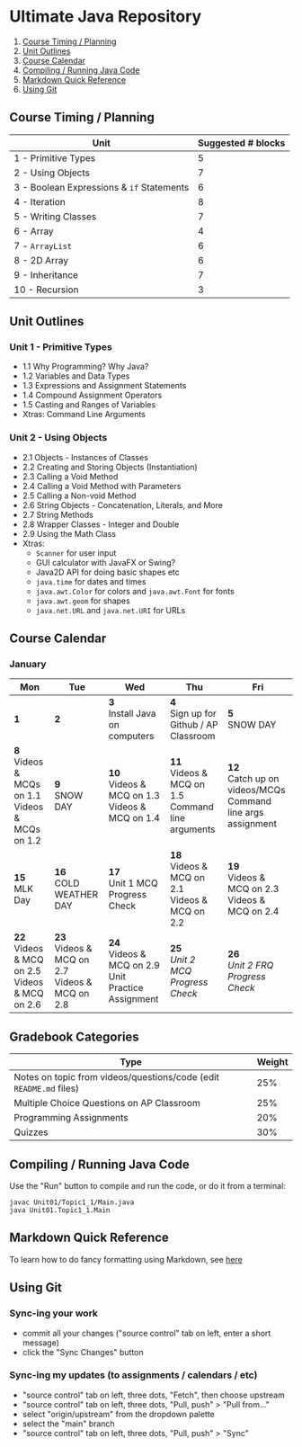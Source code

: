 # Ultimate Java Repository

1. [Course Timing / Planning](#course-timing--planning)
1. [Unit Outlines](#unit-outlines)
1. [Course Calendar](#course-calendar)
1. [Compiling / Running Java Code](#compiling--running-java-code)
1. [Markdown Quick Reference](#markdown-quick-reference)
1. [Using Git](#using-git)

## Course Timing / Planning

| Unit                                      | Suggested # blocks |
| ----------------------------------------- | ------------------ |
| 1 - Primitive Types                       | 5                  |
| 2 - Using Objects                         | 7                  |
| 3 - Boolean Expressions & `if` Statements | 6                  |
| 4 - Iteration                             | 8                  |
| 5 - Writing Classes                       | 7                  |
| 6 - Array                                 | 4                  |
| 7 - `ArrayList`                           | 6                  |
| 8 - 2D Array                              | 6                  |
| 9 - Inheritance                           | 7                  |
| 10 - Recursion                            | 3                  |

## Unit Outlines

### Unit 1 - Primitive Types

- 1.1 Why Programming? Why Java?
- 1.2 Variables and Data Types
- 1.3 Expressions and Assignment Statements
- 1.4 Compound Assignment Operators
- 1.5 Casting and Ranges of Variables
- Xtras: Command Line Arguments

### Unit 2 - Using Objects

- 2.1 Objects - Instances of Classes
- 2.2 Creating and Storing Objects (Instantiation)
- 2.3 Calling a Void Method
- 2.4 Calling a Void Method with Parameters
- 2.5 Calling a Non-void Method
- 2.6 String Objects - Concatenation, Literals, and More
- 2.7 String Methods
- 2.8 Wrapper Classes - Integer and Double
- 2.9 Using the Math Class
- Xtras: 
    - `Scanner` for user input
    - GUI calculator with JavaFX or Swing?
    - Java2D API for doing basic shapes etc
    - `java.time` for dates and times
    - `java.awt.Color` for colors and `java.awt.Font` for fonts
    - `java.awt.geom` for shapes
    - `java.net.URL` and `java.net.URI` for URLs

## Course Calendar

### January

| Mon                                                       | Tue                                                      | Wed                                                          | Thu                                                         | Fri                                                                   |
| --------------------------------------------------------- | -------------------------------------------------------- | ------------------------------------------------------------ | ----------------------------------------------------------- | --------------------------------------------------------------------- |
| **1**                                                     | **2**                                                    | **3** <br> Install Java on computers                         | **4** <br> Sign up for Github / AP Classroom                | **5** <br> SNOW DAY                                                   |
| **8** <br> Videos & MCQs on 1.1 <br> Videos & MCQs on 1.2 | **9** <br> SNOW DAY                                      | **10** <br> Videos & MCQ on 1.3 <br> Videos & MCQ on 1.4     | **11** <br> Videos & MCQ on 1.5 <br> Command line arguments | **12** <br> Catch up on videos/MCQs <br> Command line args assignment |
| **15** <br> MLK Day                                       | **16** <br> COLD WEATHER DAY                             | **17** <br> Unit 1 MCQ Progress Check                        | **18** <br> Videos & MCQ on 2.1 <br> Videos & MCQ on 2.2    | **19** <br> Videos & MCQ on 2.3 <br> Videos & MCQ on 2.4              |
| **22** <br> Videos & MCQ on 2.5 <br> Videos & MCQ on 2.6  | **23** <br> Videos & MCQ on 2.7 <br> Videos & MCQ on 2.8 | **24** <br> Videos & MCQ on 2.9 <br>Unit Practice Assignment | **25** <br> _Unit 2 MCQ Progress Check_                     | **26** <br> _Unit 2 FRQ Progress Check_                               |

## Gradebook Categories

| Type                                                               | Weight |
| ------------------------------------------------------------------ | ------ |
| Notes on topic from videos/questions/code (edit `README.md` files) | 25%    |
| Multiple Choice Questions on AP Classroom                          | 25%    |
| Programming Assignments                                            | 20%    |
| Quizzes                                                            | 30%    |

## Compiling / Running Java Code

Use the "Run" button to compile and run the code, or do it from a terminal:

```
javac Unit01/Topic1_1/Main.java
java Unit01.Topic1_1.Main
```

## Markdown Quick Reference

To learn how to do fancy formatting using Markdown, see [here](https://github.com/adam-p/markdown-here/wiki/Markdown-Cheatsheet)

## Using Git

### Sync-ing your work

- commit all your changes ("source control" tab on left, enter a short message)
- click the "Sync Changes" button

### Sync-ing my updates (to assignments / calendars / etc)

- "source control" tab on left, three dots, "Fetch", then choose upstream
- "source control" tab on left, three dots, "Pull, push" > "Pull from..."
- select "origin/upstream" from the dropdown palette
- select the "main" branch
- "source control" tab on left, three dots, "Pull, push" > "Sync"
